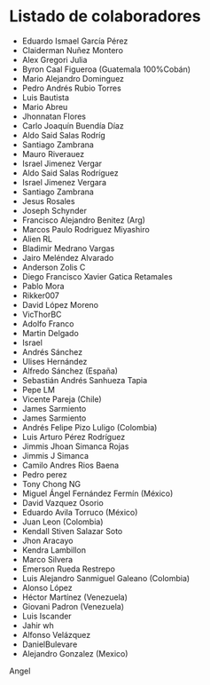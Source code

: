 # Listado de colaboradores

* Eduardo Ismael García Pérez
* Claiderman Nuñez Montero
* Alex Gregori Julia
* Byron Caal Figueroa (Guatemala 100%Cobán)
* Mario Alejandro Dominguez
* Pedro Andrés Rubio Torres
* Luis Bautista
* Mario Abreu
* Jhonnatan Flores
* Carlo Joaquín Buendía Díaz
* Aldo Said Salas Rodríg
* Santiago Zambrana
* Mauro Riverauez
* Israel Jimenez Vergar
* Aldo Said Salas Rodríguez
* Israel Jimenez Vergara
* Santiago Zambrana
* Jesus Rosales
* Joseph Schynder
* Francisco Alejandro Benitez (Arg)
* Marcos Paulo Rodriguez Miyashiro
* Alien RL
* Bladimir Medrano Vargas
* Jairo Meléndez Alvarado
* Anderson Zolis C
* Diego Francisco Xavier Gatica Retamales
* Pablo Mora
* Rikker007
* David López Moreno
* VicThorBC
* Adolfo Franco
* Martin Delgado
* Israel
* Andrés Sánchez
* Ulises Hernández
* Alfredo Sánchez (España)
* Sebastián Andrés Sanhueza Tapia
* Pepe LM
* Vicente Pareja (Chile)
* James Sarmiento
* James Sarmiento
* Andrés Felipe Pizo Luligo (Colombia)
* Luis Arturo Pérez Rodríguez
* Jimmis Jhoan Simanca Rojas
* Jimmis J Simanca
* Camilo Andres Rios Baena
* Pedro perez
* Tony Chong NG
* Miguel Ángel Fernández Fermín (México)
* David Vazquez Osorio
* Eduardo Avila Torruco (México)
* Juan Leon (Colombia)
* Kendall Stiven Salazar Soto
* Jhon Aracayo
* Kendra Lambillon
* Marco Silvera
* Emerson Rueda Restrepo
* Luis Alejandro Sanmiguel Galeano (Colombia)
* Alonso López
* Héctor Martínez (Venezuela)
* Giovani Padron (Venezuela)
* Luis Iscander
* Jahir wh
* Alfonso Velázquez
* DanielBulevare
* Alejandro Gonzalez (Mexico)

Angel
